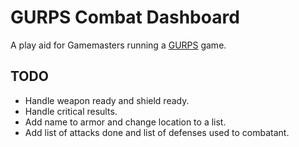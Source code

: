 # GURPS Combat Dashboard

A play aid for Gamemasters running a [GURPS](http://www.sjgames.com/gurps/) game.

## TODO

* Handle weapon ready and shield ready.
* Handle critical results.
* Add name to armor and change location to a list.
* Add list of attacks done and list of defenses used to combatant.